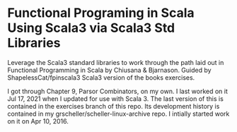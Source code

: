 # Functional Programing in Scala Using Scala3 via Scala3 Std Libraries

Leverage the Scala3 standard libraries to work through the path laid
out in Functional Programming in Scala by Chiusana & Bjarnason. Guided
by ShapelessCat/fpinscala3 Scala3 version of the books exercises.

I got through Chapter 9, Parsor Combinators, on my own. I last worked on
it Jul 17, 2021 when I updated for use with Scala 3. The last version
of this is contained in the exercises branch of this repo. Its
development history is contained in my grscheller/scheller-linux-archive
repo. I intially started work on it on Apr 10, 2016.
